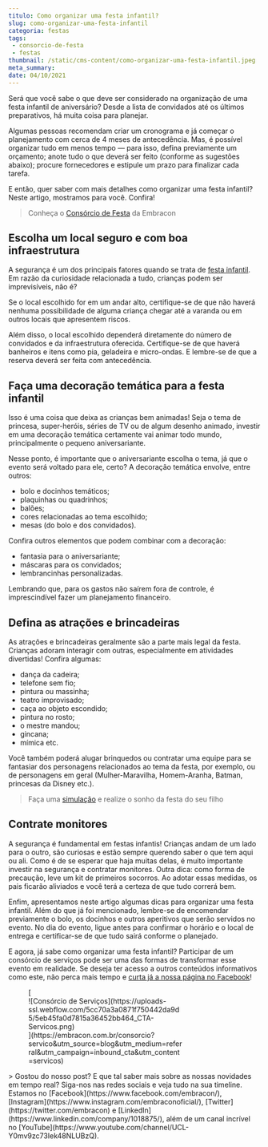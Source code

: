 ```yaml
---
titulo: Como organizar uma festa infantil?
slug: como-organizar-uma-festa-infantil
categoria: festas
tags:
 - consorcio-de-festa
 - festas
thumbnail: /static/cms-content/como-organizar-uma-festa-infantil.jpeg
meta_summary: 
date: 04/10/2021
---
```

Será que você sabe o que deve ser considerado na organização de uma festa infantil de aniversário? Desde a lista de convidados até os últimos preparativos, há muita coisa para planejar.

Algumas pessoas recomendam criar um cronograma e já começar o planejamento com cerca de 4 meses de antecedência. Mas, é possível organizar tudo em menos tempo — para isso, defina previamente um orçamento; anote tudo o que deverá ser feito (conforme as sugestões abaixo); procure fornecedores e estipule um prazo para finalizar cada tarefa.

E então, quer saber com mais detalhes como organizar uma festa infantil? Neste artigo, mostramos para você. Confira!

> Conheça o [Consórcio de Festa](https://www.embracon.com.br/blog/voce-conhece-o-consorcio-de-festas-embracon-veja-como-funciona) da Embracon

Escolha um local seguro e com boa infraestrutura
------------------------------------------------

A segurança é um dos principais fatores quando se trata de [festa infantil](https://www.embracon.com.br/blog/entenda-como-funciona-um-consorcio-para-festas). Em razão da curiosidade relacionada a tudo, crianças podem ser imprevisíveis, não é?

Se o local escolhido for em um andar alto, certifique-se de que não haverá nenhuma possibilidade de alguma criança chegar até a varanda ou em outros locais que apresentem riscos.

Além disso, o local escolhido dependerá diretamente do número de convidados e da infraestrutura oferecida. Certifique-se de que haverá banheiros e itens como pia, geladeira e micro-ondas. E lembre-se de que a reserva deverá ser feita com antecedência.

Faça uma decoração temática para a festa infantil
-------------------------------------------------

Isso é uma coisa que deixa as crianças bem animadas! Seja o tema de princesa, super-heróis, séries de TV ou de algum desenho animado, investir em uma decoração temática certamente vai animar todo mundo, principalmente o pequeno aniversariante.

Nesse ponto, é importante que o aniversariante escolha o tema, já que o evento será voltado para ele, certo? A decoração temática envolve, entre outros:

- bolo e docinhos temáticos;
- plaquinhas ou quadrinhos;
- balões;
- cores relacionadas ao tema escolhido;
- mesas (do bolo e dos convidados).

Confira outros elementos que podem combinar com a decoração:

- fantasia para o aniversariante;
- máscaras para os convidados;
- lembrancinhas personalizadas.

Lembrando que, para os gastos não saírem fora de controle, é imprescindível fazer um planejamento financeiro.

Defina as atrações e brincadeiras
---------------------------------

As atrações e brincadeiras geralmente são a parte mais legal da festa. Crianças adoram interagir com outras, especialmente em atividades divertidas! Confira algumas:

- dança da cadeira;
- telefone sem fio;
- pintura ou massinha;
- teatro improvisado;
- caça ao objeto escondido;
- pintura no rosto;
- o mestre mandou;
- gincana;
- mímica etc.

Você também poderá alugar brinquedos ou contratar uma equipe para se fantasiar dos personagens relacionados ao tema da festa, por exemplo, ou de personagens em geral (Mulher-Maravilha, Homem-Aranha, Batman, princesas da Disney etc.).

> Faça uma [simulação](https://www.embracon.com.br/consorcio) e realize o sonho da festa do seu filho

Contrate monitores
------------------

A segurança é fundamental em festas infantis! Crianças andam de um lado para o outro, são curiosas e estão sempre querendo saber o que tem aqui ou ali. Como é de se esperar que haja muitas delas, é muito importante investir na segurança e contratar monitores. Outra dica: como forma de precaução, leve um kit de primeiros socorros. Ao adotar essas medidas, os pais ficarão aliviados e você terá a certeza de que tudo correrá bem.

Enfim, apresentamos neste artigo algumas dicas para organizar uma festa infantil. Além do que já foi mencionado, lembre-se de encomendar previamente o bolo, os docinhos e outros aperitivos que serão servidos no evento. No dia do evento, ligue antes para confirmar o horário e o local de entrega e certificar-se de que tudo sairá conforme o planejado.

E agora, já sabe como organizar uma festa infantil? Participar de um consórcio de serviços pode ser uma das formas de transformar esse evento em realidade. Se deseja ter acesso a outros conteúdos informativos como este, não perca mais tempo e [curta já a nossa página no Facebook](https://www.facebook.com/embracon/)!

<figure class="w-richtext-figure-type-image w-richtext-align-center" style="max-width:310px">[<div>![Consórcio de Serviços](https://uploads-ssl.webflow.com/5cc70a3a0871f750442da9d5/5eb45fa0d7815a36452bb464_CTA-Servicos.png)</div>](https://embracon.com.br/consorcio?servico&utm_source=blog&utm_medium=referral&utm_campaign=inbound_cta&utm_content=servicos)</figure>> Gostou do nosso post? E que tal saber mais sobre as nossas novidades em tempo real? Siga-nos nas redes sociais e veja tudo na sua timeline. Estamos no [Facebook](https://www.facebook.com/embracon/), [Instagram](https://www.instagram.com/embraconoficial/), [Twitter](https://twitter.com/embracon) e [LinkedIn](https://www.linkedin.com/company/1018875/), além de um canal incrível no [YouTube](https://www.youtube.com/channel/UCL-Y0mv9zc73Iek48NLUBzQ).

